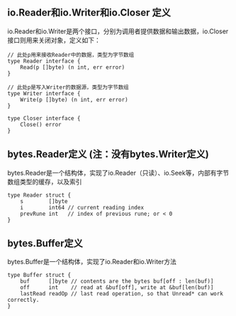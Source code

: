 ## io.Reader和io.Writer和io.Closer 定义
io.Reader和io.Writer是两个接口，分别为调用者提供数据和输出数据，io.Closer接口则用来关闭对象，定义如下：
```cassandraql
// 此处p用来接收Reader中的数据，类型为字节数组
type Reader interface {
	Read(p []byte) (n int, err error)
}

// 此处p是写入Writer的数据源，类型为字节数组
type Writer interface {
	Write(p []byte) (n int, err error)
}

type Closer interface {
	Close() error
}
```

## bytes.Reader定义 (注：没有bytes.Writer定义)
bytes.Reader是一个结构体，实现了io.Reader（只读）、io.Seek等，内部有字节数组类型的缓存，以及索引
```cassandraql
type Reader struct {
	s        []byte
	i        int64 // current reading index
	prevRune int   // index of previous rune; or < 0
}
```

## bytes.Buffer定义
bytes.Buffer是一个结构体，实现了io.Reader和io.Writer方法
```cassandraql
type Buffer struct {
	buf      []byte // contents are the bytes buf[off : len(buf)]
	off      int    // read at &buf[off], write at &buf[len(buf)]
	lastRead readOp // last read operation, so that Unread* can work correctly.
}
```
